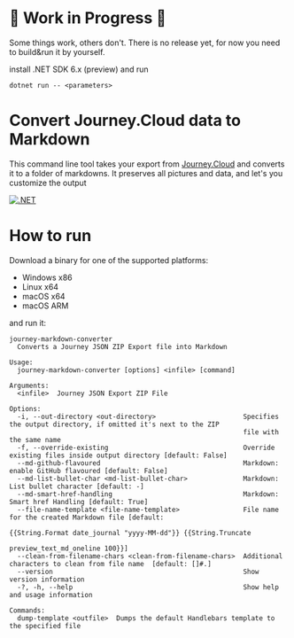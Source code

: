 # 🔴 Work in Progress 🔴

Some things work, others don't. There is no release yet, for now you need to build&run it by yourself. 

install .NET SDK 6.x (preview) and run
```
dotnet run -- <parameters>
```


# Convert Journey.Cloud data to Markdown

This command line tool takes your export from [Journey.Cloud](https://journey.cloud/) and converts it to a folder of markdowns. It preserves all pictures and data, and let's you customize the output

[![.NET](https://github.com/andi0b/journey-markdown-converter/actions/workflows/dotnet.yml/badge.svg)](https://github.com/andi0b/journey-markdown-converter/actions/workflows/dotnet.yml)

# How to run
Download a binary for one of the supported platforms:
- Windows x86
- Linux x64
- macOS x64
- macOS ARM

and run it:
```
journey-markdown-converter
  Converts a Journey JSON ZIP Export file into Markdown

Usage:
  journey-markdown-converter [options] <infile> [command]

Arguments:
  <infile>  Journey JSON Export ZIP File

Options:
  -i, --out-directory <out-directory>                      Specifies the output directory, if omitted it's next to the ZIP
                                                           file with the same name
  -f, --override-existing                                  Override existing files inside output directory [default: False]
  --md-github-flavoured                                    Markdown: enable GitHub flavoured [default: False]
  --md-list-bullet-char <md-list-bullet-char>              Markdown: List bullet character [default: -]
  --md-smart-href-handling                                 Markdown: Smart href Handling [default: True]
  --file-name-template <file-name-template>                File name for the created Markdown file [default:
                                                           {{String.Format date_journal "yyyy-MM-dd"}} {{String.Truncate
                                                           preview_text_md_oneline 100}}]
  --clean-from-filename-chars <clean-from-filename-chars>  Additional characters to clean from file name  [default: []#.]
  --version                                                Show version information
  -?, -h, --help                                           Show help and usage information

Commands:
  dump-template <outfile>  Dumps the default Handlebars template to the specified file
```
